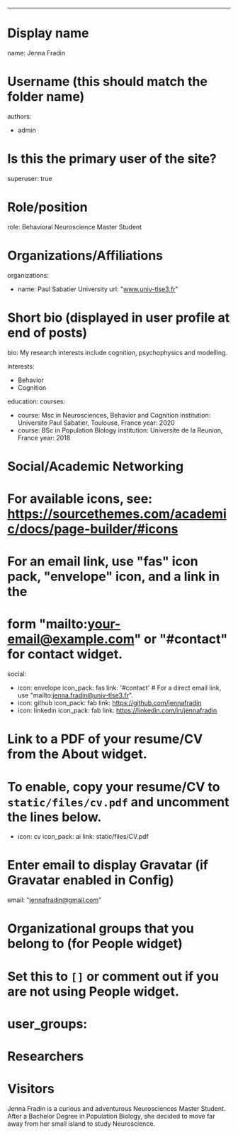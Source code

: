 ---
# Display name
name: Jenna Fradin

# Username (this should match the folder name)
authors:
- admin

# Is this the primary user of the site?
superuser: true

# Role/position
role: Behavioral Neuroscience Master Student

# Organizations/Affiliations
organizations:
- name: Paul Sabatier University
  url: "www.univ-tlse3.fr"

# Short bio (displayed in user profile at end of posts)
bio: My research interests include cognition, psychophysics and modelling.

interests:
- Behavior
- Cognition

education:
  courses:
  - course: Msc in Neurosciences, Behavior and Cognition
    institution: Universite Paul Sabatier, Toulouse, France
    year: 2020
  - course: BSc in Population Biology
    institution: Universite de la Reunion, France
    year: 2018


# Social/Academic Networking
# For available icons, see: https://sourcethemes.com/academic/docs/page-builder/#icons
#   For an email link, use "fas" icon pack, "envelope" icon, and a link in the
#   form "mailto:your-email@example.com" or "#contact" for contact widget.
social:
- icon: envelope
  icon_pack: fas
  link: '#contact'  # For a direct email link, use "mailto:jenna.fradin@univ-tlse3.fr".
- icon: github
  icon_pack: fab
  link: https://github.com/jennafradin
- icon: linkedin
  icon_pack: fab
  link: https://linkedin.com/in/jennafradin
  
# Link to a PDF of your resume/CV from the About widget.
# To enable, copy your resume/CV to `static/files/cv.pdf` and uncomment the lines below.
 - icon: cv
   icon_pack: ai
   link: static/files/CV.pdf

# Enter email to display Gravatar (if Gravatar enabled in Config)
email: "jennafradin@gmail.com"

# Organizational groups that you belong to (for People widget)
#   Set this to `[]` or comment out if you are not using People widget.
# user_groups:
# Researchers
# Visitors


Jenna Fradin is a curious and adventurous Neurosciences Master Student. After a Bachelor Degree in Population Biology, she decided to move far away from her small island to study Neuroscience. 
